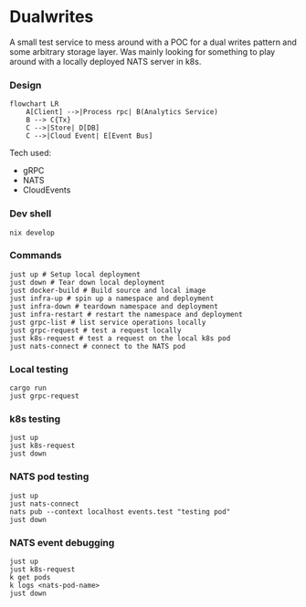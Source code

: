 # Dualwrites

A small test service to mess around with a POC for a dual writes pattern and some arbitrary storage layer.
Was mainly looking for something to play around with a locally deployed NATS server in k8s.

### Design

```mermaid
flowchart LR
    A[Client] -->|Process rpc| B(Analytics Service)
    B --> C{Tx}
    C -->|Store| D[DB]
    C -->|Cloud Event| E[Event Bus]
```

Tech used:

- gRPC
- NATS
- CloudEvents

### Dev shell

```shell
nix develop
```

### Commands

```shell
just up # Setup local deployment
just down # Tear down local deployment
just docker-build # Build source and local image
just infra-up # spin up a namespace and deployment
just infra-down # teardown namespace and deployment
just infra-restart # restart the namespace and deployment
just grpc-list # list service operations locally
just grpc-request # test a request locally
just k8s-request # test a request on the local k8s pod
just nats-connect # connect to the NATS pod
```

### Local testing

```shell
cargo run
just grpc-request
```

### k8s testing

```shell
just up
just k8s-request
just down
```

### NATS pod testing

```shell
just up
just nats-connect
nats pub --context localhost events.test "testing pod"
just down
```

### NATS event debugging

```shell
just up
just k8s-request
k get pods
k logs <nats-pod-name>
just down
```